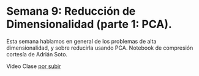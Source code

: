 # Semana 9: Reducción de Dimensionalidad (parte 1: PCA).  

Esta semana hablamos en general de los problemas de alta dimensionalidad, y sobre reducirla usando PCA. Notebook de compresión cortesía de Adrián Soto. 

Video Clase [por subir](https://drive.google.com/file/d/1sYzZSjsPix6Dp99kIIDjN-vwCwgZbnNC/view?usp=sharing)
